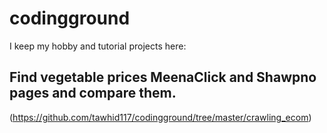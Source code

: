 # codingground
I keep my hobby and tutorial projects here:

## Find vegetable prices MeenaClick and Shawpno pages and compare them.
(https://github.com/tawhid117/codingground/tree/master/crawling_ecom)
